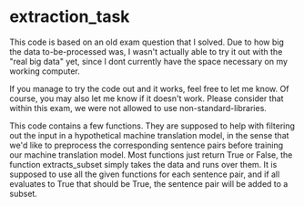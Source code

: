 # extraction_task

This code is based on an old exam question that I solved. Due to how big the data to-be-processed was, I wasn't actually able to try it out with the "real big data" yet, since I dont currently have the space necessary on my working computer.

If you manage to try the code out and it works, feel free to let me know. Of course, you may also let me know if it doesn't work. Please consider that within this exam, we were not allowed to use non-standard-libraries.

This code contains a few functions. They are supposed to help with filtering out the input in a hypothetical machine translation model, in the sense that we'd like to preprocess the corresponding sentence pairs before training our machine translation model. Most functions just return True or False, the function extracts_subset simply takes the data and runs over them. It is supposed to use all the given functions for each sentence pair, and if all evaluates to True that should be True, the sentence pair will be added to a subset.

